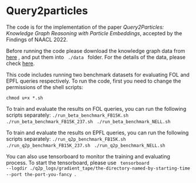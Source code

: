 # Query2particles



The code is for the implementation of the paper *Query2Particles: Knowledge Graph Reasoning with Particle Embeddings*, 
accepted by the Findings of NAACL 2022. 


Before running the code please download the knowledge graph data from [here](http://snap.stanford.edu/betae/KG_data.zip)
, and put them into <code> ./data </code> folder. For the details of the data, please check [here](https://github.com/snap-stanford/KGReasoning).

This code includes running two benchmark datasets for evaluating FOL and EPFL queries respectively. 
To run the code, first you need to change the permissions of the shell scripts:

<code>chmod u+x *.sh </code>

To train and evaluate the results on FOL queries, you can run the following scripts separately:
<code>./run_beta_benchmark_FB15K.sh </code>
<code>./run_beta_benchmark_FB15K_237.sh </code>
<code>./run_beta_benchmark_NELL.sh </code>


To train and evaluate the results on EPFL queries, you can run the following scripts separately:
<code>./run_q2p_benchmark_FB15K.sh 
</code>
<code>./run_q2p_benchmark_FB15K_237.sh </code>
<code>./run_q2p_benchmark_NELL.sh </code>

You can also use tensorboard to monitor the training and evaluating process. To start the tensorboard,
please use
<code> tensorboard --logdir ./q2p_logs/gradient_tape/the-directory-named-by-starting-time --port the-port-you-fancy </code>.








